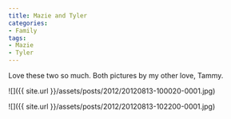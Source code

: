 ```yaml
---
title: Mazie and Tyler
categories:
- Family
tags:
- Mazie
- Tyler
---
```


Love these two so much. Both pictures by my other love, Tammy.

![]({{ site.url }}/assets/posts/2012/20120813-100020-0001.jpg)

![]({{ site.url }}/assets/posts/2012/20120813-102200-0001.jpg)
